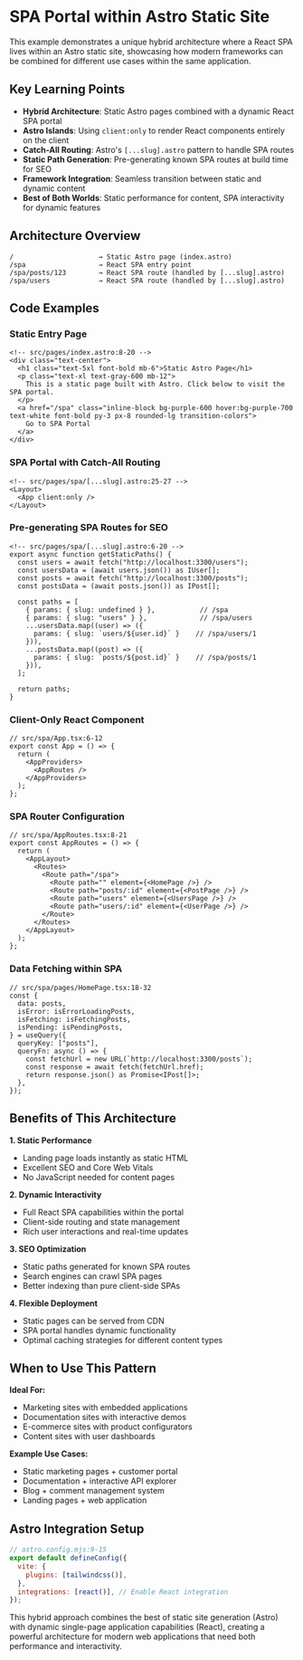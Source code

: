 # SPA Portal within Astro Static Site

This example demonstrates a unique hybrid architecture where a React SPA lives within an Astro static site, showcasing how modern frameworks can be combined for different use cases within the same application.

## Key Learning Points

- **Hybrid Architecture**: Static Astro pages combined with a dynamic React SPA portal
- **Astro Islands**: Using `client:only` to render React components entirely on the client
- **Catch-All Routing**: Astro's `[...slug].astro` pattern to handle SPA routes
- **Static Path Generation**: Pre-generating known SPA routes at build time for SEO
- **Framework Integration**: Seamless transition between static and dynamic content
- **Best of Both Worlds**: Static performance for content, SPA interactivity for dynamic features

## Architecture Overview

```
/                     → Static Astro page (index.astro)
/spa                  → React SPA entry point
/spa/posts/123        → React SPA route (handled by [...slug].astro)
/spa/users            → React SPA route (handled by [...slug].astro)
```

## Code Examples

### Static Entry Page

```astro
<!-- src/pages/index.astro:8-20 -->
<div class="text-center">
  <h1 class="text-5xl font-bold mb-6">Static Astro Page</h1>
  <p class="text-xl text-gray-600 mb-12">
    This is a static page built with Astro. Click below to visit the SPA portal.
  </p>
  <a href="/spa" class="inline-block bg-purple-600 hover:bg-purple-700 text-white font-bold py-3 px-8 rounded-lg transition-colors">
    Go to SPA Portal
  </a>
</div>
```

### SPA Portal with Catch-All Routing

```astro
<!-- src/pages/spa/[...slug].astro:25-27 -->
<Layout>
  <App client:only />
</Layout>
```

### Pre-generating SPA Routes for SEO

```astro
<!-- src/pages/spa/[...slug].astro:6-20 -->
export async function getStaticPaths() {
  const users = await fetch("http://localhost:3300/users");
  const usersData = (await users.json()) as IUser[];
  const posts = await fetch("http://localhost:3300/posts");
  const postsData = (await posts.json()) as IPost[];

  const paths = [
    { params: { slug: undefined } },           // /spa
    { params: { slug: "users" } },             // /spa/users
    ...usersData.map((user) => ({
      params: { slug: `users/${user.id}` }    // /spa/users/1
    })),
    ...postsData.map((post) => ({
      params: { slug: `posts/${post.id}` }    // /spa/posts/1
    })),
  ];

  return paths;
}
```

### Client-Only React Component

```tsx
// src/spa/App.tsx:6-12
export const App = () => {
  return (
    <AppProviders>
      <AppRoutes />
    </AppProviders>
  );
};
```

### SPA Router Configuration

```tsx
// src/spa/AppRoutes.tsx:8-21
export const AppRoutes = () => {
  return (
    <AppLayout>
      <Routes>
        <Route path="/spa">
          <Route path="" element={<HomePage />} />
          <Route path="posts/:id" element={<PostPage />} />
          <Route path="users" element={<UsersPage />} />
          <Route path="users/:id" element={<UserPage />} />
        </Route>
      </Routes>
    </AppLayout>
  );
};
```

### Data Fetching within SPA

```tsx
// src/spa/pages/HomePage.tsx:18-32
const {
  data: posts,
  isError: isErrorLoadingPosts,
  isFetching: isFetchingPosts,
  isPending: isPendingPosts,
} = useQuery({
  queryKey: ["posts"],
  queryFn: async () => {
    const fetchUrl = new URL(`http://localhost:3300/posts`);
    const response = await fetch(fetchUrl.href);
    return response.json() as Promise<IPost[]>;
  },
});
```

## Benefits of This Architecture

**1. Static Performance**

- Landing page loads instantly as static HTML
- Excellent SEO and Core Web Vitals
- No JavaScript needed for content pages

**2. Dynamic Interactivity**

- Full React SPA capabilities within the portal
- Client-side routing and state management
- Rich user interactions and real-time updates

**3. SEO Optimization**

- Static paths generated for known SPA routes
- Search engines can crawl SPA pages
- Better indexing than pure client-side SPAs

**4. Flexible Deployment**

- Static pages can be served from CDN
- SPA portal handles dynamic functionality
- Optimal caching strategies for different content types

## When to Use This Pattern

**Ideal For:**

- Marketing sites with embedded applications
- Documentation sites with interactive demos
- E-commerce sites with product configurators
- Content sites with user dashboards

**Example Use Cases:**

- Static marketing pages + customer portal
- Documentation + interactive API explorer
- Blog + comment management system
- Landing pages + web application

## Astro Integration Setup

```js
// astro.config.mjs:9-15
export default defineConfig({
  vite: {
    plugins: [tailwindcss()],
  },
  integrations: [react()], // Enable React integration
});
```

This hybrid approach combines the best of static site generation (Astro) with dynamic single-page application capabilities (React), creating a powerful architecture for modern web applications that need both performance and interactivity.
